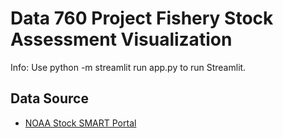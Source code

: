 # Data 760 Project Fishery Stock Assessment Visualization

Info: Use python -m streamlit run app.py to run Streamlit.

## Data Source

- [NOAA Stock SMART Portal](https://www.fisheries.noaa.gov/national/population-assessments/stock-smart)
